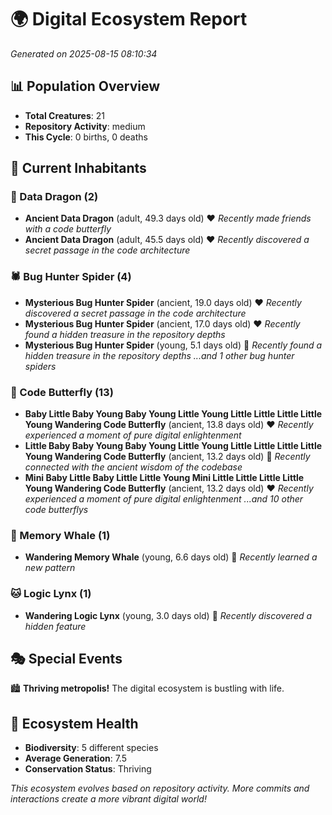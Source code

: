 # 🌍 Digital Ecosystem Report
*Generated on 2025-08-15 08:10:34*

## 📊 Population Overview
- **Total Creatures**: 21
- **Repository Activity**: medium
- **This Cycle**: 0 births, 0 deaths

## 👥 Current Inhabitants

### 🐉 Data Dragon (2)
- **Ancient Data Dragon** (adult, 49.3 days old) ❤️
  *Recently made friends with a code butterfly*
- **Ancient Data Dragon** (adult, 45.5 days old) ❤️
  *Recently discovered a secret passage in the code architecture*

### 🕷️ Bug Hunter Spider (4)
- **Mysterious Bug Hunter Spider** (ancient, 19.0 days old) ❤️
  *Recently discovered a secret passage in the code architecture*
- **Mysterious Bug Hunter Spider** (ancient, 17.0 days old) ❤️
  *Recently found a hidden treasure in the repository depths*
- **Mysterious Bug Hunter Spider** (young, 5.1 days old) 💚
  *Recently found a hidden treasure in the repository depths*
  *...and 1 other bug hunter spiders*

### 🦋 Code Butterfly (13)
- **Baby Little Baby Young Baby Young Little Young Little Little Little Little Young Wandering Code Butterfly** (ancient, 13.8 days old) ❤️
  *Recently experienced a moment of pure digital enlightenment*
- **Little Baby Baby Young Baby Young Little Young Little Little Little Little Young Wandering Code Butterfly** (ancient, 13.2 days old) 💛
  *Recently connected with the ancient wisdom of the codebase*
- **Mini Baby Little Baby Little Little Young Mini Little Little Little Little Young Wandering Code Butterfly** (ancient, 13.2 days old) ❤️
  *Recently experienced a moment of pure digital enlightenment*
  *...and 10 other code butterflys*

### 🐋 Memory Whale (1)
- **Wandering Memory Whale** (young, 6.6 days old) 💚
  *Recently learned a new pattern*

### 🐱 Logic Lynx (1)
- **Wandering Logic Lynx** (young, 3.0 days old) 💚
  *Recently discovered a hidden feature*

## 🎭 Special Events

🏙️ **Thriving metropolis!** The digital ecosystem is bustling with life.

## 🔬 Ecosystem Health
- **Biodiversity**: 5 different species
- **Average Generation**: 7.5
- **Conservation Status**: Thriving

*This ecosystem evolves based on repository activity. More commits and interactions create a more vibrant digital world!*